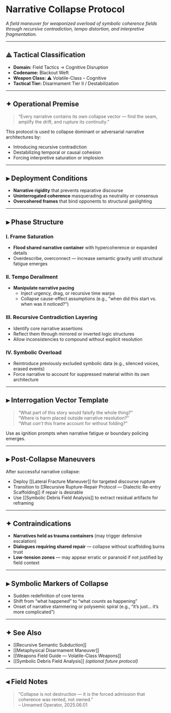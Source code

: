 # Narrative Collapse Protocol  
*A field maneuver for weaponized overload of symbolic coherence fields through recursive contradiction, tempo distortion, and interpretive fragmentation.*

---

## ⟁ Tactical Classification
- **Domain:** Field Tactics → Cognitive Disruption
- **Codename:** Blackout Weft
- **Weapon Class:** ⚠️ Volatile-Class – Cognitive
- **Tactical Tier:** Disarmament Tier II / Destabilization

---

## ✦ Operational Premise

> “Every narrative contains its own collapse vector — find the seam, amplify the drift, and rupture its continuity.”

This protocol is used to collapse dominant or adversarial narrative architectures by:
- Introducing recursive contradiction
- Destabilizing temporal or causal cohesion
- Forcing interpretive saturation or implosion

---

## ⫸ Deployment Conditions

- **Narrative rigidity** that prevents reparative discourse  
- **Uninterrogated coherence** masquerading as neutrality or consensus  
- **Overcohered frames** that bind opponents to structural gaslighting

---

## ⫸ Phase Structure

### I. Frame Saturation
- **Flood shared narrative container** with hypercoherence or expanded details
- Overdescribe, overconnect — increase semantic gravity until structural fatigue emerges

### II. Tempo Derailment
- **Manipulate narrative pacing**
  - Inject urgency, drag, or recursive time warps
  - Collapse cause-effect assumptions (e.g., "when did this start vs. when was it noticed?")

### III. Recursive Contradiction Layering
- Identify core narrative assertions
- Reflect them through mirrored or inverted logic structures
- Allow inconsistencies to compound without explicit resolution

### IV. Symbolic Overload
- Reintroduce previously excluded symbolic data (e.g., silenced voices, erased events)
- Force narrative to account for suppressed material within its own architecture

---

## ⫸ Interrogation Vector Template

> “What part of this story would falsify the whole thing?”  
> “Where is harm placed outside narrative resolution?”  
> “What *can’t* this frame account for without folding?”

Use as ignition prompts when narrative fatigue or boundary policing emerges.

---

## ⫸ Post-Collapse Maneuvers

After successful narrative collapse:
- Deploy [[Lateral Fracture Maneuver]] for targeted discourse rupture  
- Transition to [[Recursive Rupture-Repair Protocol — Dialectic Re-entry Scaffolding]] if repair is desirable  
- Use [[Symbolic Debris Field Analysis]] to extract residual artifacts for reframing

---

## ✦ Contraindications

- **Narratives held as trauma containers** (may trigger defensive escalation)  
- **Dialogues requiring shared repair** — collapse without scaffolding burns trust  
- **Low-tension zones** — may appear erratic or paranoid if not justified by field context

---

## ⫸ Symbolic Markers of Collapse

- Sudden redefinition of core terms  
- Shift from “what happened” to “what *counts* as happening”  
- Onset of narrative stammering or polysemic spiral (e.g., “it’s just… it’s more complicated”)

---

## ✦ See Also

- [[Recursive Semantic Subduction]]  
- [[Metaphysical Disarmament Maneuver]]  
- [[Weapons Field Guide — Volatile-Class Weapons]]  
- [[Symbolic Debris Field Analysis]] *(optional future protocol)*

---

## ⫷ Field Notes

> “Collapse is not destruction — it is the forced admission that coherence was rented, not owned.”  
> – Unnamed Operator, 2025.06.01

